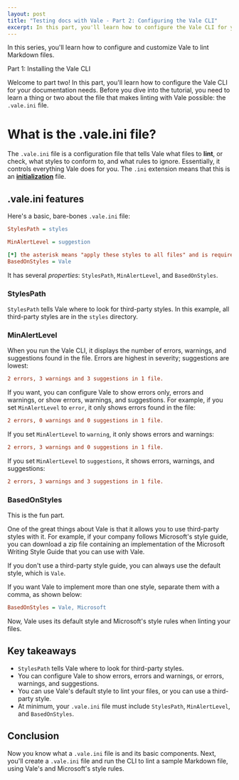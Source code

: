 ```yaml
---
layout: post
title: "Testing docs with Vale - Part 2: Configuring the Vale CLI"
excerpt: In this part, you'll learn how to configure the Vale CLI for your documentation needs.
---
```


In this series, you'll learn how to configure and customize Vale to lint Markdown files.

Part 1: Installing the Vale CLI

Welcome to part two! In this part, you'll learn how to configure the Vale CLI for your documentation needs. Before you dive into the tutorial, you need to learn a thing or two about the file that makes linting with Vale possible: the `.vale.ini` file.

# What is the .vale.ini file?

The `.vale.ini` file is a configuration file that tells Vale what files to **lint**, or check, what styles to conform to, and what rules to ignore. Essentially, it controls everything Vale does for you. The `.ini` extension means that this is an [**initialization**](https://www.lifewire.com/how-to-open-edit-ini-files-2622755) file.

## .vale.ini features

Here's a basic, bare-bones `.vale.ini` file:

```ini
StylesPath = styles

MinAlertLevel = suggestion

[*] the asterisk means "apply these styles to all files" and is required.
BasedOnStyles = Vale
```

It has several *properties*: `StylesPath`, `MinAlertLevel`, and `BasedOnStyles`.

### StylesPath
`StylesPath` tells Vale where to look for third-party styles. In this example, all third-party styles are in the `styles` directory.

### MinAlertLevel

When you run the Vale CLI, it displays the number of errors, warnings, and suggestions found in the file. Errors are highest in severity; suggestions are lowest:

```ini
2 errors, 3 warnings and 3 suggestions in 1 file.
```

If you want, you can configure Vale to show errors only, errors and warnings, or show errors, warnings, and suggestions. For example, if you set `MinAlertLevel` to `error`, it only shows errors found in the file:

```ini
2 errors, 0 warnings and 0 suggestions in 1 file.
```

If you set `MinAlertLevel` to `warning`, it only shows errors and warnings:

```ini
2 errors, 3 warnings and 0 suggestions in 1 file.
```

If you set `MinAlertLevel` to `suggestions`, it shows errors, warnings, and suggestions:

```ini
2 errors, 3 warnings and 3 suggestions in 1 file.
```

### BasedOnStyles

This is the fun part.

One of the great things about Vale is that it allows you to use third-party styles with it. For example, if your company follows Microsoft's style guide, you can download a zip file containing an implementation of the Microsoft Writing Style Guide that you can use with Vale.

If you don't use a third-party style guide, you can always use the default style, which is `Vale`.

If you want Vale to implement more than one style, separate them with a comma, as shown below:

```ini
BasedOnStyles = Vale, Microsoft
```

Now, Vale uses its default style and Microsoft's style rules when linting your files.

## Key takeaways

* `StylesPath` tells Vale where to look for third-party styles.
* You can configure Vale to show errors, errors and warnings, or errors, warnings, and suggestions.
* You can use Vale's default style to lint your files, or you can use a third-party style.
* At minimum, your `.vale.ini` file must include `StylesPath`, `MinAlertLevel`, and `BasedOnStyles`.

## Conclusion

Now you know what a `.vale.ini` file is and its basic components. Next, you'll create a `.vale.ini` file and run the CLI to lint a sample Markdown file, using Vale's and Microsoft's style rules.








